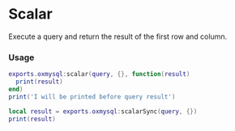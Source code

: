 # Scalar
Execute a query and return the result of the first row and column.

### Usage
```lua
exports.oxmysql:scalar(query, {}, function(result)
  print(result)
end)
print('I will be printed before query result')
```
```lua
local result = exports.oxmysql:scalarSync(query, {})
print(result)
```
